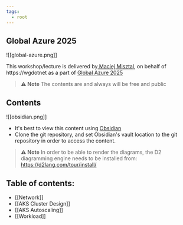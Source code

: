 ```yaml
---
tags:
  - root
---
```

## Global Azure 2025

![[global-azure.png]]

This workshop/lecture is delivered by[ Maciej Misztal](https://www.linkedin.com/in/maciej-misztal-bb424221/), on behalf of  https://wgdotnet as a part of [Global Azure 2025](https://globalazurepoland.net/)

> **⚠️ Note** 
> The contents are and always will be free and public

## Contents

![[obsidian.png]]

- It's best to view this content using [Obsidian](https://obsidian.md/)
- Clone the git repository, and set Obsidian's vault location to the git repository in order to access the content.

> **⚠️ Note**
> In order to be able to render the diagrams, the D2 diagramming engine needs to be installed from: https://d2lang.com/tour/install/

## Table of contents:

- [[Network]]
- [[AKS Cluster Design]]
- [[AKS Autoscaling]]
- [[Workload]]


